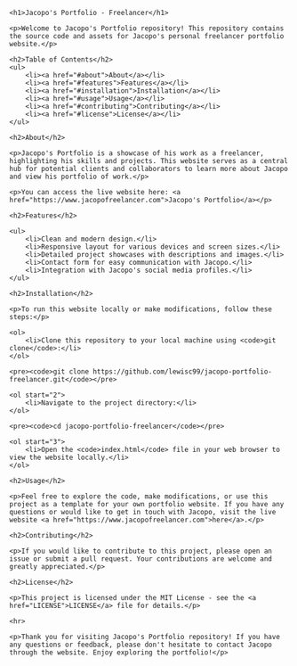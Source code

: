 <!DOCTYPE html>
<html>

<head>
    <title>Jacopo's Portfolio - Freelancer</title>
</head>

<body>

    <h1>Jacopo's Portfolio - Freelancer</h1>

    <p>Welcome to Jacopo's Portfolio repository! This repository contains the source code and assets for Jacopo's personal freelancer portfolio website.</p>

    <h2>Table of Contents</h2>
    <ul>
        <li><a href="#about">About</a></li>
        <li><a href="#features">Features</a></li>
        <li><a href="#installation">Installation</a></li>
        <li><a href="#usage">Usage</a></li>
        <li><a href="#contributing">Contributing</a></li>
        <li><a href="#license">License</a></li>
    </ul>

    <h2>About</h2>

    <p>Jacopo's Portfolio is a showcase of his work as a freelancer, highlighting his skills and projects. This website serves as a central hub for potential clients and collaborators to learn more about Jacopo and view his portfolio of work.</p>

    <p>You can access the live website here: <a href="https://www.jacopofreelancer.com">Jacopo's Portfolio</a></p>

    <h2>Features</h2>

    <ul>
        <li>Clean and modern design.</li>
        <li>Responsive layout for various devices and screen sizes.</li>
        <li>Detailed project showcases with descriptions and images.</li>
        <li>Contact form for easy communication with Jacopo.</li>
        <li>Integration with Jacopo's social media profiles.</li>
    </ul>

    <h2>Installation</h2>

    <p>To run this website locally or make modifications, follow these steps:</p>

    <ol>
        <li>Clone this repository to your local machine using <code>git clone</code>:</li>
    </ol>

    <pre><code>git clone https://github.com/lewisc99/jacopo-portfolio-freelancer.git</code></pre>

    <ol start="2">
        <li>Navigate to the project directory:</li>
    </ol>

    <pre><code>cd jacopo-portfolio-freelancer</code></pre>

    <ol start="3">
        <li>Open the <code>index.html</code> file in your web browser to view the website locally.</li>
    </ol>

    <h2>Usage</h2>

    <p>Feel free to explore the code, make modifications, or use this project as a template for your own portfolio website. If you have any questions or would like to get in touch with Jacopo, visit the live website <a href="https://www.jacopofreelancer.com">here</a>.</p>

    <h2>Contributing</h2>

    <p>If you would like to contribute to this project, please open an issue or submit a pull request. Your contributions are welcome and greatly appreciated.</p>

    <h2>License</h2>

    <p>This project is licensed under the MIT License - see the <a href="LICENSE">LICENSE</a> file for details.</p>

    <hr>

    <p>Thank you for visiting Jacopo's Portfolio repository! If you have any questions or feedback, please don't hesitate to contact Jacopo through the website. Enjoy exploring the portfolio!</p>

</body>

</html>